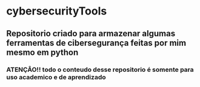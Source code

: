 # cybersecurityTools

## Repositorio criado para armazenar algumas ferramentas de cibersegurança feitas por mim mesmo em python

### ATENÇÂO!! todo o conteudo desse repositorio é somente para uso academico e de aprendizado

